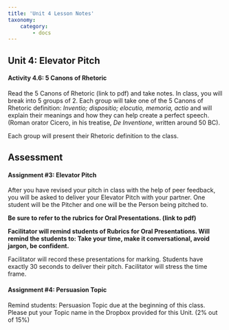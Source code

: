 ```yaml
---
title: 'Unit 4 Lesson Notes'
taxonomy:
    category:
        - docs
---
```


## **Unit 4: Elevator Pitch**

#### Activity 4.6: 5 Canons of Rhetoric

Read the 5 Canons of Rhetoric (link to pdf) and take notes. In class, you will break into 5 groups of 2. Each group will take one of the 5 Canons of Rhetoric definition: *Inventio; dispositio; elocutio, memoria, actio* and will explain their meanings and how they can help create a perfect speech. (Roman orator Cicero, in his treatise, *De Inventione*, written around 50 BC).

Each group will present their Rhetoric definition to the class.

## Assessment

#### Assignment #3: Elevator Pitch

After you have revised your pitch in class with the help of peer
feedback, you will be asked to deliver your Elevator Pitch with your
partner. One student will be the Pitcher and one will be the Person
being pitched to.

**Be sure to refer to the rubrics for Oral Presentations. (link to pdf)**

**Facilitator will remind students of Rubrics for Oral Presentations. Will remind the students to: Take your time, make it conversational, avoid jargon, be confident.**

Facilitator will record these presentations for marking. Students have exactly 30 seconds to deliver their pitch. Facilitator will stress the time frame.

#### Assignment #4: Persuasion Topic

Remind students: Persuasion Topic due at the beginning of this class.
Please put your Topic name in the Dropbox provided for this Unit. (2%
out of 15%)

